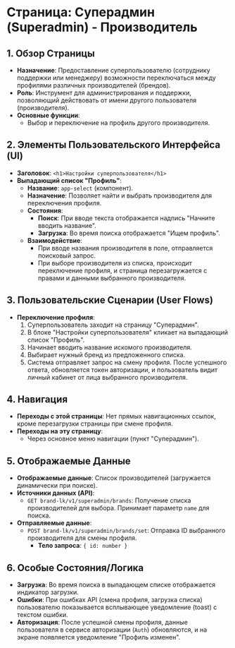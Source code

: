 # Страница: Суперадмин (Superadmin) - Производитель

## 1. Обзор Страницы

- **Назначение**: Предоставление суперпользователю (сотруднику поддержки или менеджеру) возможности переключаться между профилями различных производителей (брендов).
- **Роль**: Инструмент для администрирования и поддержки, позволяющий действовать от имени другого пользователя (производителя).
- **Основные функции**:
    - Выбор и переключение на профиль другого производителя.

## 2. Элементы Пользовательского Интерфейса (UI)

- **Заголовок**: `<h1>Настройки суперпользователя</h1>`
- **Выпадающий список "Профиль"**:
    - **Название**: `app-select` (компонент).
    - **Назначение**: Позволяет найти и выбрать производителя для переключения профиля.
    - **Состояния**:
        - **Поиск**: При вводе текста отображается надпись "Начните вводить название".
        - **Загрузка**: Во время поиска отображается "Ищем профиль".
    - **Взаимодействие**:
        - При вводе названия производителя в поле, отправляется поисковый запрос.
        - При выборе производителя из списка, происходит переключение профиля, и страница перезагружается с правами и данными выбранного производителя.

## 3. Пользовательские Сценарии (User Flows)

- **Переключение профиля**:
    1. Суперпользователь заходит на страницу "Суперадмин".
    2. В блоке "Настройки суперпользователя" кликает на выпадающий список "Профиль".
    3. Начинает вводить название искомого производителя.
    4. Выбирает нужный бренд из предложенного списка.
    5. Система отправляет запрос на смену профиля. После успешного ответа, обновляется токен авторизации, и пользователь видит личный кабинет от лица выбранного производителя.

## 4. Навигация

- **Переходы с этой страницы**: Нет прямых навигационных ссылок, кроме перезагрузки страницы при смене профиля.
- **Переходы на эту страницу**:
    - Через основное меню навигации (пункт "Суперадмин").

## 5. Отображаемые Данные

- **Отображаемые данные**: Список производителей (загружается динамически при поиске).
- **Источники данных (API)**:
    - `GET brand-lk/v1/superadmin/brands`: Получение списка производителей для выбора. Принимает параметр `name` для поиска.
- **Отправляемые данные**:
    - `POST brand-lk/v1/superadmin/brands/set`: Отправка ID выбранного производителя для смены профиля.
        - **Тело запроса**: `{ id: number }`

## 6. Особые Состояния/Логика

- **Загрузка**: Во время поиска в выпадающем списке отображается индикатор загрузки.
- **Ошибки**: При ошибках API (смена профиля, загрузка списка) пользователю показывается всплывающее уведомление (toast) с текстом ошибки.
- **Авторизация**: После успешной смены профиля, данные пользователя в сервисе авторизации (`Auth`) обновляются, и на экране появляется уведомление "Профиль изменен".

